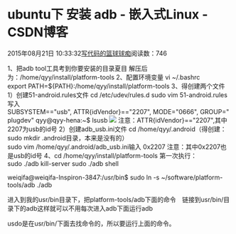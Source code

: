 
# ubuntu下 安装 adb - 嵌入式Linux - CSDN博客

2015年08月21日 10:33:32[写代码的篮球球痴](https://me.csdn.net/weiqifa0)阅读数：746




1、把adb tool工具考到你要安装的目录夏目
解压后为：/home/qyy/install/platform-tools
2、配置环境变量
vi ~/.bashrc
export PATH=${PATH}:/home/qyy/install/platform-tools
3、得创建两个文件
1）创建51-android.rules文件
cd /etc/udev/rules.d
sudo vim 51-android.rules
写入
SUBSYSTEM=="usb", ATTR{idVendor}=="2207", MODE="0666", GROUP="plugdev"
qyy@qyy-hena:~$ lsusb
![](https://img-blog.csdn.net/20150821103434741?watermark/2/text/aHR0cDovL2Jsb2cuY3Nkbi5uZXQv/font/5a6L5L2T/fontsize/400/fill/I0JBQkFCMA==/dissolve/70/gravity/Center)
注意：ATTR{idVendor}=="2207",其中2207为usb的id号
2）创建adb_usb.ini文件
cd /home/qyy/.android（得创建：sudo mkdir .android目录，本来是没有的）
sudo vim /home/qyy/.android/adb_usb.ini输入
0x2207
注意：其中0x2207也是usb的id号
4、cd /home/qyy/install/platform-tools
第一次执行：
sudo ./adb kill-server
sudo ./adb shell


weiqifa@weiqifa-Inspiron-3847:/usr/bin$ sudo ln -s ~/software/platform-tools/adb ./adb

进入到我的usr/bin目录下，把platform-tools/adb下面的命令　链接到usr/bin/目录下的adb这样就可以不用每次进入adb下面运行adb

usdo是在usr/bin/下面去找命令的，所以要运行上面的命令。


